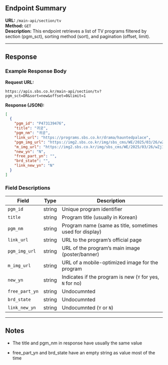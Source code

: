 ## Endpoint Summary

**URL:** `/main-api/section/tv`  
**Method:** `GET`  
**Description:** This endpoint retrieves a list of TV programs filtered by section (pgm_sct), sorting method (sort), and pagination (offset, limit).

---

## Response

### Example Response Body

**Request URL:**

```
https://apis.sbs.co.kr/main-api/section/tv?pgm_sct=DR&sort=new&offset=0&limit=1

 ```

**Response (JSON):**

``` JSON
[
  {
    "pgm_id": "P473139476",
    "title": "귀궁",
    "pgm_nm": "귀궁",
    "link_url": "https://programs.sbs.co.kr/drama/hauntedpalace",
    "pgm_img_url": "https://img2.sbs.co.kr/img/sbs_cms/WE/2025/03/26/wZj1742944148145-600-847.jpg",
    "m_img_url": "https://img2.sbs.co.kr/img/sbs_cms/WE/2025/03/26/wZj1742944148145-600-847.jpg",
    "new_yn": "N",
    "free_part_yn": "",
    "brd_state": "",
    "link_new_yn": "N"
  }
]

 ```

### Field Descriptions

| Field | Type | Description |
| --- | --- | --- |
| `pgm_id` | string | Unique program identifier |
| `title` | string | Program title (usually in Korean) |
| `pgm_nm` | string | Program name (same as title, sometimes used for display) |
| `link_url` | string | URL to the program’s official page |
| `pgm_img_url` | string | URL of the program’s main image (poster/banner) |
| `m_img_url` | string | URL of a mobile-optimized image for the program |
| `new_yn` | string | Indicates if the program is new (`Y` for yes, `N` for no) |
| `free_part_yn` | string | Undocumnted |
| `brd_state` | string | Undocumnted |
| `link_new_yn` | string | Undocumnted (`Y` or `N`) |

---

## Notes

- The title and pgm_nm in response have usually the same value
    
- free_part_yn and brd_state have an empty string as value most of the time